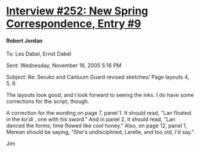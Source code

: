 # [Interview #252: New Spring Correspondence, Entry #9](https://www.theoryland.com/intvmain.php?i=252#9)

#### Robert Jordan

To: Les Dabel, Ernst Dabel
  
Sent: Wednesday, November 16, 2005 5:16 PM
  
Subject: Re: Seruko and Canluum Guard revised sketches/ Page layouts 4, 5, 6

The layouts look good, and I look forward to seeing the inks. I do have some corrections for the script, though.

A correction for the wording on page 7, panel 1. It should read, "Lan floated in the
*ko'di*
, one with his sword." And in panel 2, it should read, "Lan danced the forms; time flowed like cool honey." Also, on page 12, panel 1, Merean should be saying, "She's undisciplined, Larelle, and too old, I'd say."

Jim

